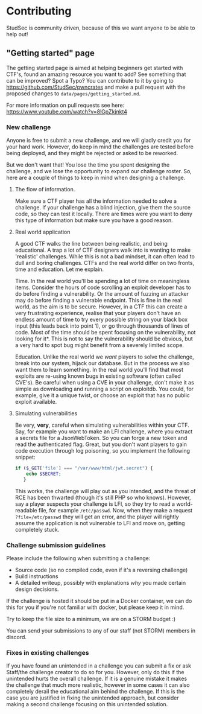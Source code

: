 # Contributing
StudSec is community driven, because of this we want anyone to be able to help out!

## "Getting started" page
The getting started page is aimed at helping beginners get started with CTF's, found an amazing resource you want to add?
See something that can be improved? Spot a Typo? You can contribute to it by going to https://github.com/StudSec/pwncrates
and make a pull request with the proposed changes to `data/pages/getting_started.md`.

For more information on pull requests see here: https://www.youtube.com/watch?v=8lGpZkjnkt4

### New challenge
Anyone is free to submit a new challenge, and we will gladly credit you for your hard work.
However, do keep in mind the challenges are tested before being deployed, and they might be
rejected or asked to be reworked.

But we don't want that! You lose the time you spent designing the challenge, and we lose the opportunity to expand our 
challenge roster. So, here are a couple of things to keep in mind when designing a challenge.

1) The flow of information.

    Make sure a CTF player has all the information needed to solve a challenge. If your challenge has a blind injection,
    give them the source code, so they can test it locally. There are times were you want to deny this type of information
    but make sure you have a good reason.


2) Real world application

    A good CTF walks the line between being realistic, and being educational. A trap a lot of CTF designers walk into is
    wanting to make 'realistic' challenges. While this is not a bad mindset, it can often lead to dull and boring 
    challenges. CTFs and the real world differ on two fronts, time and education. Let me explain.

    Time. In the real world you'll be spending a lot of time on meaningless items. Consider the hours of code scrolling
    an exploit developer has to do before finding a vulnerability. Or the amount of fuzzing an attacker may do before
    finding a vulnerable endpoint. This is fine in the real world, as the aim is to be secure. However, in a CTF this can
    create a very frustrating experience, realise that your players don't have an endless amount of time to try every
    possible string on your black box input (this leads back into point 1), or go through thousands of lines of code. Most
    of the time should be spent focusing on the vulnerability, not looking for it*. This is not to say the vulnerability 
    should be obvious, but a very hard to spot bug might benefit from a severely limited scope.

    Education. Unlike the real world we *want* players to solve the challenge, break into our system, hijack our database.
    But in the process we also want them to learn something. In the real world you'll find that most exploits are re-using
    known bugs in existing software (often called CVE's). Be careful when using a CVE in your challenge, don't make it
    as simple as downloading and running a script on exploitdb. You could, for example, give it a unique twist, or choose
    an exploit that has no public exploit available.


3) Simulating vulnerabilities

    Be very, **very**, careful when simulating vulnerabilities within your CTF. Say, for example you want to make an
    LFI challenge, where you extract a secrets file for a JsonWebToken. So you can forge a new token and read the
    authenticated flag. Great, but you don't want players to gain code execution through log poisoning, so you implement the
    following snippet:
    
    ```php
    if ($_GET['file'] === "/var/www/html/jwt.secret") {
        echo $SECRET;
       }
    ```
    
    This works, the challenge will play out as you intended, and the threat of RCE has been thwarted (though it's still
    PHP so who knows). However, say a player suspects your challenge is LFI, so they try to read a world-readable file, for
    example `/etc/passwd`. Now, when they make a request `?file=/etc/passwd` they will get an error, and the player will
    rightly assume the application is not vulnerable to LFI and move on, getting completely stuck.

### Challenge submission guidelines
Please include the following when submitting a challenge:
+ Source code (so no compiled code, even if it's a reversing challenge)
+ Build instructions
+ A detailed writeup, possibly with explanations _why_ you made certain design decisions.

If the challenge is hosted it should be put in a Docker container, we can do this for you if you're not familiar
with docker, but please keep it in mind.

Try to keep the file size to a minimum, we are on a STORM budget :)

You can send your submissions to any of our staff (not STORM) members in discord.

### Fixes in existing challenges
If you have found an unintended in a challenge you can submit a fix or ask Staff/the challenge creator to do so
for you. However, only do this if the unintended hurts the overall challenge. If it is a genuine mistake it makes
the challenge that much more realistic, however in some cases it can also completely derail the educational aim behind
the challenge. If this is the case you are justified in fixing the unintended approach, but consider making a second
challenge focusing on this unintended solution.

